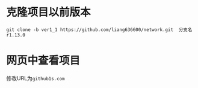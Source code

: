 # 克隆项目以前版本

```
git clone -b ver1_1 https://github.com/liang636600/network.git  分支名r1.13.0
```

# 网页中查看项目

修改URL为`github1s.com`


